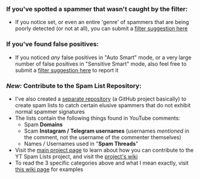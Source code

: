 ### If you've spotted a spammer that wasn't caught by the filter:
* If you notice set, or even an entire 'genre' of spammers that are being poorly detected (or not at all), you can submit a [filter suggestion here](https://github.com/ThioJoe/YT-Spammer-Purge/issues/new?assignees=&labels=filtering&template=spam_detection.yaml&title=Filtering%3A+%28Write+a+short+title+here%29)

### If you've found false positives:
* If you noticed _any_ false positives in "Auto Smart" mode, or a very large number of false positives in "Sensitive Smart" mode, also feel free to submit a [filter suggestion here](https://github.com/ThioJoe/YT-Spammer-Purge/issues/new?assignees=&labels=filtering&template=spam_detection.yaml&title=Filtering%3A+%28Write+a+short+title+here%29) to report it

### _New:_ Contribute to the Spam List Repository:
* I've also created a [separate repository](https://github.com/ThioJoe/YT-Spam-Lists) (a GitHub project basically) to create spam lists to catch certain elusive spammers that do not exhibit normal spammer signatures
* The lists contain the following things found in YouTube comments:
   * Spam **Domains**
   * Scam **Instagram / Telegram usernames** (usernames _mentioned_ in the comment, not the username of the commenter themselves)
   * Names / Usernames used in "**Spam Threads**"
* Visit the [main project page](https://github.com/ThioJoe/YT-Spam-Lists) to learn about how you can contribute to the YT Spam Lists project, and visit the [project's wiki](https://github.com/ThioJoe/YT-Spam-Domains-List/wiki)
* To read the 3 specific categories above and what I mean exactly, visit [this wiki page](https://github.com/ThioJoe/YT-Spam-Domains-List/wiki) for examples
